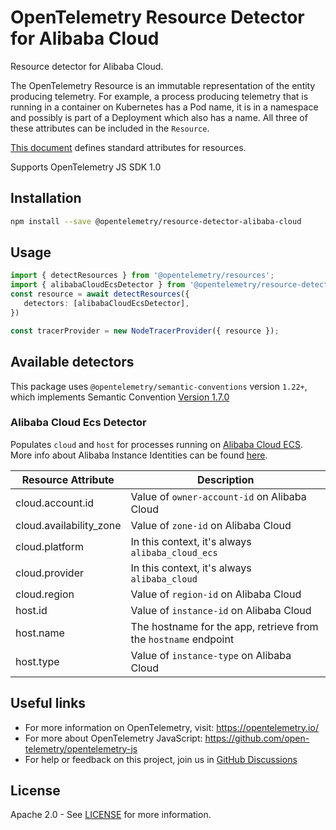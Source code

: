 # OpenTelemetry Resource Detector for Alibaba Cloud

Resource detector for Alibaba Cloud.

The OpenTelemetry Resource is an immutable representation of the entity producing telemetry. For example, a process producing telemetry that is running in a container on Kubernetes has a Pod name, it is in a namespace and possibly is part of a Deployment which also has a name. All three of these attributes can be included in the `Resource`.

[This document][resource-semantic_conventions] defines standard attributes for resources.

Supports OpenTelemetry JS SDK 1.0

## Installation

```bash
npm install --save @opentelemetry/resource-detector-alibaba-cloud
```

## Usage

```typescript
import { detectResources } from '@opentelemetry/resources';
import { alibabaCloudEcsDetector } from '@opentelemetry/resource-detector-alibaba-cloud'
const resource = await detectResources({
   detectors: [alibabaCloudEcsDetector],
})

const tracerProvider = new NodeTracerProvider({ resource });
```

## Available detectors

This package uses `@opentelemetry/semantic-conventions` version `1.22+`, which implements Semantic Convention [Version 1.7.0](https://github.com/open-telemetry/opentelemetry-specification/blob/v1.7.0/semantic_conventions/README.md)

### Alibaba Cloud Ecs Detector

Populates `cloud` and `host` for processes running on [Alibaba Cloud ECS](https://www.alibabacloud.com/product/ecs). More info about Alibaba Instance Identities can be found [here](https://www.alibabacloud.com/help/en/ecs/user-guide/use-instance-identities).

| Resource Attribute      |  Description                                                    |
|-------------------------|-----------------------------------------------------------------|
| cloud.account.id        | Value of `owner-account-id` on Alibaba Cloud                    |
| cloud.availability_zone | Value of `zone-id` on Alibaba Cloud                             |
| cloud.platform          | In this context, it's always `alibaba_cloud_ecs`                |
| cloud.provider          | In this context, it's always `alibaba_cloud`                    |
| cloud.region            | Value of `region-id` on Alibaba Cloud                           |
| host.id                 | Value of `instance-id` on Alibaba Cloud                         |
| host.name               | The hostname for the app, retrieve from the `hostname` endpoint |
| host.type               | Value of `instance-type` on Alibaba Cloud                       |

[resource-semantic_conventions]: https://github.com/open-telemetry/opentelemetry-specification/tree/master/specification/resource/semantic_conventions

## Useful links

- For more information on OpenTelemetry, visit: <https://opentelemetry.io/>
- For more about OpenTelemetry JavaScript: <https://github.com/open-telemetry/opentelemetry-js>
- For help or feedback on this project, join us in [GitHub Discussions][discussions-url]

## License

Apache 2.0 - See [LICENSE][license-url] for more information.

[discussions-url]: https://github.com/open-telemetry/opentelemetry-js/discussions
[license-url]: https://github.com/open-telemetry/opentelemetry-js-contrib/blob/main/LICENSE
[license-image]: https://img.shields.io/badge/license-Apache_2.0-green.svg?style=flat
[npm-url]: https://www.npmjs.com/package/@opentelemetry/resource-detector-alibaba-cloud
[npm-img]: https://badge.fury.io/js/%40opentelemetry%2Fresource-detector-alibaba-cloud.svg
